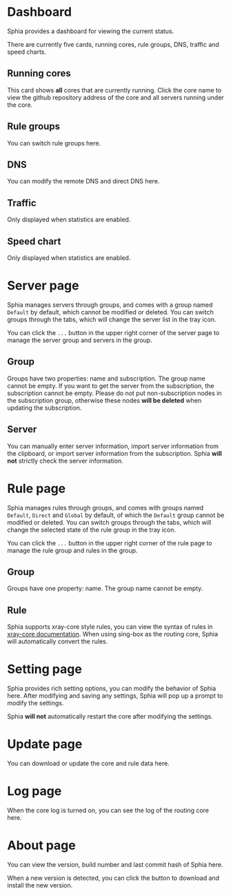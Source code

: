 # Dashboard

Sphia provides a dashboard for viewing the current status.

There are currently five cards, running cores, rule groups, DNS, traffic and speed charts.

## Running cores

This card shows **all** cores that are currently running. Click the core name to view the github repository address of
the core and all servers running under the core.

## Rule groups

You can switch rule groups here.

## DNS

You can modify the remote DNS and direct DNS here.

## Traffic

Only displayed when statistics are enabled.

## Speed chart

Only displayed when statistics are enabled.

# Server page

Sphia manages servers through groups, and comes with a group named `Default` by default, which cannot be modified or
deleted. You can switch groups through the tabs, which will change the server list in the tray icon.

You can click the `...` button in the upper right corner of the server page to manage the server group and servers in
the group.

## Group

Groups have two properties: name and subscription. The group name cannot be empty. If you want to get the server from
the subscription, the subscription cannot be empty. Please do not put non-subscription nodes in the subscription group,
otherwise these nodes **will be deleted** when updating the subscription.

## Server

You can manually enter server information, import server information from the clipboard, or import server information
from the subscription. Sphia **will not** strictly check the server information.

# Rule page

Sphia manages rules through groups, and comes with groups named `Default`, `Direct` and `Global` by default, of which
the `Default` group cannot be modified or deleted. You can switch groups through the tabs, which will change the
selected state of the rule group in the tray icon.

You can click the `...` button in the upper right corner of the rule page to manage the rule group and rules in the
group.

## Group

Groups have one property: name. The group name cannot be empty.

## Rule

Sphia supports xray-core style rules, you can view the syntax of rules
in [xray-core documentation](https://xtls.github.io/config/routing.html). When using sing-box as the routing core, Sphia
will automatically convert the rules.

# Setting page

Sphia provides rich setting options, you can modify the behavior of Sphia here. After modifying and saving any settings,
Sphia will pop up a prompt to modify the settings.

Sphia **will not** automatically restart the core after modifying the settings.

# Update page

You can download or update the core and rule data here.

# Log page

When the core log is turned on, you can see the log of the routing core here.

# About page

You can view the version, build number and last commit hash of Sphia here.

When a new version is detected, you can click the button to download and install the new version.
